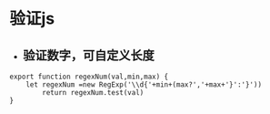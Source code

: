# 验证js
* ## 验证数字，可自定义长度
```
export function regexNum(val,min,max) {
    let regexNum =new RegExp('\\d{'+min+(max?','+max+'}':'}'))
        return regexNum.test(val)
}
```